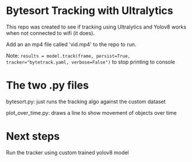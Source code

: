 # Bytesort Tracking with Ultralytics
This repo was created to see if tracking using Ultralytics and Yolov8 works when not connected to wifi
(it does). 

Add an an mp4 file called 'vid.mp4' to the repo to run.

 Note: ```results = model.track(frame, persist=True, tracker="bytetrack.yaml, verbose=False")``` to stop printing to console 
 

# The two .py files
bytesort.py: just runs the tracking algo against the custom dataset

plot_over_time.py: draws a line to show movement of objects over time

# Next steps
Run the tracker using custom trained yolov8 model